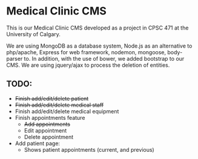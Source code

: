 # Medical Clinic CMS
This is our Medical Clinic CMS developed as a project in CPSC 471 at the University of Calgary.

We are using MongoDB as a database system, Node.js as an alternative to php/apache, Express for web framework, nodemon, mongoose, body-parser to. In addition, with the use of bower, we added bootstrap to our CMS. We are using jquery/ajax to process the deletion of entities.

## TODO:
- ~~Finish add/edit/delete patient~~
- ~~Finish add/edit/delete medical staff~~
- Finish add/edit/delete medical equipment
- Finish appointments feature
  * ~~Add appointments~~
  * Edit appointment
  * Delete appointment
- Add patient page:
  * Shows patient appointments (current, and previous)




